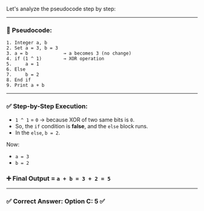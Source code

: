 Let's analyze the pseudocode step by step:

---

### 🧠 **Pseudocode:**

```plaintext
1. Integer a, b
2. Set a = 3, b = 3
3. a = b             → a becomes 3 (no change)
4. if (1 ^ 1)        → XOR operation
5.     a = 1
6. Else
7.     b = 2
8. End if
9. Print a + b
```

---

### ✅ **Step-by-Step Execution:**

* `1 ^ 1` = `0` → because XOR of two same bits is `0`.
* So, the `if` condition is **false**, and the `else` block runs.
* In the `else`, `b = 2`.

Now:

* `a = 3`
* `b = 2`

### ➕ Final Output = `a + b = 3 + 2 = 5`

---

### ✅ Correct Answer: **Option C: 5** ✅
